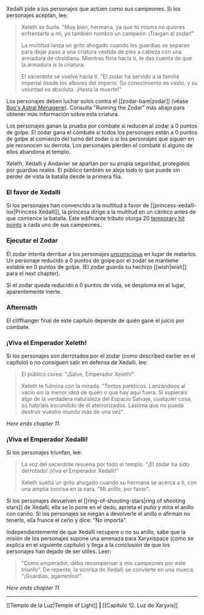 Xedalli pide a los personajes que actúen como sus campeones. Si los personajes aceptan, lee:  

> Xeleth se burla. "Muy bien, hermana, ya que tú misma no quieres enfrentarte a mí, yo también nombro un campeón. ¡Traigan al zodar!"
> 
> La multitud lanza un grito ahogado cuando los guardias se separan para dejar paso a una criatura vestida de pies a cabeza con una armadura de obsidiana. Mientras flota hacia ti, te das cuenta de que la armadura  _is_ la criatura.
> 
> El sacerdote se vuelve hacia ti. "El zodar ha servido a la familia imperial desde los albores del imperio. Su conocimiento es vasto, y su voluntad es absoluta. ¡Hasta la muerte!"

Los personajes deben luchar solos contra el [[zodar-bam|zodar]] (véase [Boo's Astral Menagerie](https://5etools-mirror-1.github.io/book.html#BAM)). Consulta "Running the Zodar" más abajo para obtener más información sobre esta criatura.

Los personajes ganan la prueba por combate si reducen al zodar a 0 puntos de golpe. El zodar gana el combate si todos los personajes están a 0 puntos de golpe al comienzo del turno del zodar o si los personajes que siguen en pie reconocen su derrota. Los personajes pierden el combate si alguno de ellos abandona el templo.

Xeleth, Xedalli y Andavier se apartan por su propia seguridad, protegidos por guardias reales. El público también se aleja todo lo que puede sin perder de vista la batalla desde la primera fila.

### El favor de Xedalli

Si los personajes han convencido a la multitud a favor de [[princess-xedalli-lox|Princess Xedalli]], la princesa dirige a la multitud en un cántico antes de que comience la batalla. Este edificante tributo otorga 20 [temporary hit points](https://5etools-mirror-1.github.io/book.html#PHB,9,temporary%20hit%20points,0) a cada uno de sus campeones.

### Ejecutar el Zodar

El zodar intenta derribar a los personajes [unconscious](https://5etools-mirror-1.github.io/conditionsdiseases.html#unconscious_phb) en lugar de matarlos. Un personaje reducido a 0 puntos de golpe por el zodar se mantiene estable en 0 puntos de golpe. (El zodar guarda su hechizo [[wish|wish]] para el next chapter).

Si el zodar queda reducido a 0 puntos de vida, se desploma en el lugar, aparentemente inerte.

### Aftermath

El cliffhanger final de este capítulo depende de quién gane el juicio por combate.

### ¡Viva el Emperador Xeleth!

Si los personajes son derrotados por el zodar (como described earlier en el capítulo) o no consiguen salir en defensa de Xedalli, lee:

> El público corea: "¡Salve, Emperador Xeleth!".
> 
> Xeleth te fulmina con la mirada. "Tontos patéticos. Lanzándoos al vacío sin la menor idea de quién o qué hay aquí fuera. Si supierais algo de la verdadera naturaleza del Espacio Salvaje, cualquier cosa, os habríais escondido de él aterrorizados. Lástima que no pueda destruir vuestro mundo más de una vez".

_Here ends chapter 11._

###  ¡Viva el Emperador Xedalli!

Si los personajes triunfan, lee:

> La voz del sacerdote resuena por todo el templo. "¡El zodar ha sido derrotado! ¡Viva el Emperador Xedalli!"
> 
> Xeleth suelta un grito ahogado cuando su hermana se acerca a ti, con una amplia sonrisa en la cara. "Mi anillo, por favor".

Si los personajes devuelven el [[ring-of-shooting-stars|ring of shooting stars]] de Xedalli, ella se lo pone en el dedo, aprieta el puño y mira el anillo con cariño. Si los personajes se niegan a devolverle el anillo o afirman no tenerlo, ella frunce el ceño y dice: "No importa".

Independientemente de que Xedalli recupere o no su anillo, sabe que la misión de los personajes supone una amenaza para Xaryxispace (como se explica en el siguiente capítulo) y llega a la conclusión de que los personajes han dejado de ser útiles. Leer:

> "Como emperador, debo recompensar a mis campeones por este triunfo". De repente, la sonrisa de Xedalli se convierte en una mueca. "¡Guardias, agárrenlos!"  

_Here ends chapter 11._
* * *

[[Templo de la Luz|Temple of Light]] **|** [[Capítulo 12. Luz de Xaryxis]] 
